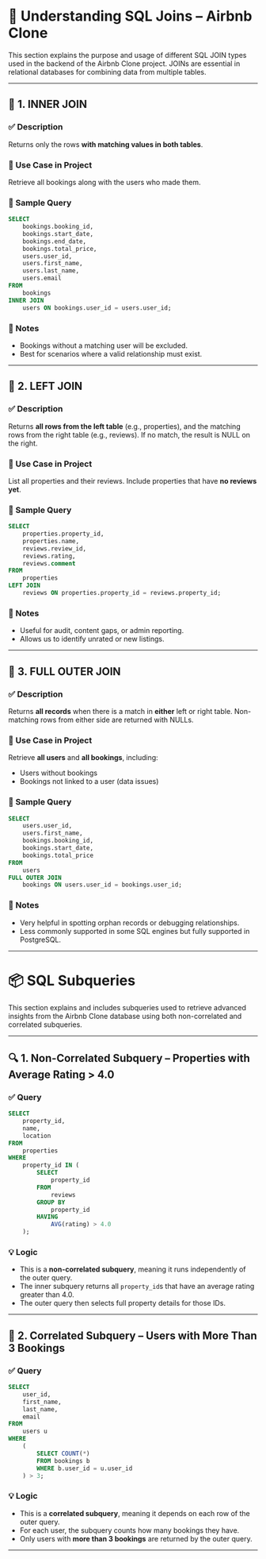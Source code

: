 # 🔗 Understanding SQL Joins – Airbnb Clone

This section explains the purpose and usage of different SQL JOIN types used in the backend of the Airbnb Clone project. JOINs are essential in relational databases for combining data from multiple tables.

---

## 🧩 1. INNER JOIN

### ✅ Description

Returns only the rows **with matching values in both tables**.

### 📌 Use Case in Project

Retrieve all bookings along with the users who made them.

### 🧪 Sample Query

```sql
SELECT
    bookings.booking_id,
    bookings.start_date,
    bookings.end_date,
    bookings.total_price,
    users.user_id,
    users.first_name,
    users.last_name,
    users.email
FROM
    bookings
INNER JOIN
    users ON bookings.user_id = users.user_id;
```

### 🧠 Notes

* Bookings without a matching user will be excluded.
* Best for scenarios where a valid relationship must exist.

---

## 🧩 2. LEFT JOIN

### ✅ Description

Returns **all rows from the left table** (e.g., properties), and the matching rows from the right table (e.g., reviews). If no match, the result is NULL on the right.

### 📌 Use Case in Project

List all properties and their reviews. Include properties that have **no reviews yet**.

### 🧪 Sample Query

```sql
SELECT
    properties.property_id,
    properties.name,
    reviews.review_id,
    reviews.rating,
    reviews.comment
FROM
    properties
LEFT JOIN
    reviews ON properties.property_id = reviews.property_id;
```

### 🧠 Notes

* Useful for audit, content gaps, or admin reporting.
* Allows us to identify unrated or new listings.

---

## 🧩 3. FULL OUTER JOIN

### ✅ Description

Returns **all records** when there is a match in **either** left or right table. Non-matching rows from either side are returned with NULLs.

### 📌 Use Case in Project

Retrieve **all users** and **all bookings**, including:

* Users without bookings
* Bookings not linked to a user (data issues)

### 🧪 Sample Query

```sql
SELECT
    users.user_id,
    users.first_name,
    bookings.booking_id,
    bookings.start_date,
    bookings.total_price
FROM
    users
FULL OUTER JOIN
    bookings ON users.user_id = bookings.user_id;
```

### 🧠 Notes

* Very helpful in spotting orphan records or debugging relationships.
* Less commonly supported in some SQL engines but fully supported in PostgreSQL.

---


# 📦 SQL Subqueries

This section explains and includes subqueries used to retrieve advanced insights from the Airbnb Clone database using both non-correlated and correlated subqueries.

---

## 🔍 1. Non-Correlated Subquery – Properties with Average Rating > 4.0

### ✅ Query

```sql
SELECT
    property_id,
    name,
    location
FROM
    properties
WHERE
    property_id IN (
        SELECT
            property_id
        FROM
            reviews
        GROUP BY
            property_id
        HAVING
            AVG(rating) > 4.0
    );
```

### 💡 Logic

* This is a **non-correlated subquery**, meaning it runs independently of the outer query.
* The inner subquery returns all `property_id`s that have an average rating greater than 4.0.
* The outer query then selects full property details for those IDs.

---

## 🔄 2. Correlated Subquery – Users with More Than 3 Bookings

### ✅ Query

```sql
SELECT
    user_id,
    first_name,
    last_name,
    email
FROM
    users u
WHERE
    (
        SELECT COUNT(*)
        FROM bookings b
        WHERE b.user_id = u.user_id
    ) > 3;
```

### 💡 Logic

* This is a **correlated subquery**, meaning it depends on each row of the outer query.
* For each user, the subquery counts how many bookings they have.
* Only users with **more than 3 bookings** are returned by the outer query.

---



